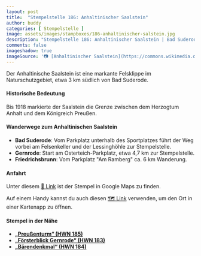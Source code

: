 ```yaml
---
layout: post
title:  "Stempelstelle 186: Anhaltinischer Saalstein"
author: buddy
categories: [ Stempelstelle ]
image: assets/images/stampboxes/186-anhaltinischer-salstein.jpg
description: "Stempelstelle 186: Anhaltinischer Saalstein | Bad Suderode"
comments: false
imageshadow: true
imageSource: '📷 [Anhaltinischer Saalstein](https://commons.wikimedia.org/wiki/File:Anhaltinischer_Saalstein.jpg) von <a href="//commons.wikimedia.org/wiki/User:Olaf2" title="User:Olaf2">Olaf Meister</a> unter Lizenz [CC BY-SA 4.0](https://creativecommons.org/licenses/by-sa/4.0)'
---
```


Der Anhaltinische Saalstein ist eine markante Felsklippe im Naturschutzgebiet, etwa 3 km südlich von Bad Suderode. 

#### Historische Bedeutung

Bis 1918 markierte der Saalstein die Grenze zwischen dem Herzogtum Anhalt und dem Königreich Preußen. 

#### Wanderwege zum Anhaltinischen Saalstein

- **Bad Suderode**: Vom Parkplatz unterhalb des Sportplatzes führt der Weg vorbei am Felsenkeller und der Lessinghöhle zur Stempelstelle. 
- **Gernrode**: Start am Osterteich-Parkplatz, etwa 4,7 km zur Stempelstelle. 
- **Friedrichsbrunn**: Vom Parkplatz "Am Ramberg" ca. 6 km Wanderung. 

#### Anfahrt

Unter diesem [📍 Link](https://www.google.com/maps/dir/?api=1&origin=&destination=51.71634%2C%2011.10558) ist der Stempel in Google Maps zu finden.

<div class="android-only">
  Auf einem Handy kannst du auch diesen 
  <a href="geo:51.71634,11.10558">🗺️ Link</a> 
  verwenden, um den Ort in einer Kartenapp zu öffnen.
  <p></p>
</div>

#### Stempel in der Nähe

- [**„Preußenturm“ (HWN 185)**](/stempelstelle-185-preussenturm)
- [**„Försterblick Gernrode“ (HWN 183)**](/stempelstelle-183-foersterblick-gernrode)
- [**„Bärendenkmal“ (HWN 184)**](/stempelstelle-184-baerendenkmal)
